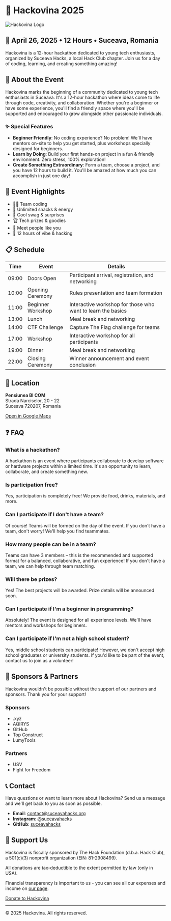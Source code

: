 # 🚀 Hackovina 2025

![Hackovina Logo](hackovina.svg)

## 📅 April 26, 2025 • 12 Hours • Suceava, Romania

Hackovina is a 12-hour hackathon dedicated to young tech enthusiasts, organized by Suceava Hacks, a local Hack Club chapter. Join us for a day of coding, learning, and creating something amazing!

## 🌟 About the Event

Hackovina marks the beginning of a community dedicated to young tech enthusiasts in Suceava. It's a 12-hour hackathon where ideas come to life through code, creativity, and collaboration. Whether you're a beginner or have some experience, you'll find a friendly space where you'll be supported and encouraged to grow alongside other passionate individuals.

### ✨ Special Features

- **Beginner Friendly**: No coding experience? No problem! We'll have mentors on-site to help you get started, plus workshops specially designed for beginners.
- **Learn by Doing**: Build your first hands-on project in a fun & friendly environment. Zero stress, 100% exploration!
- **Create Something Extraordinary**: Form a team, choose a project, and you have 12 hours to build it. You'll be amazed at how much you can accomplish in just one day!

## 🎯 Event Highlights

- 👨‍💻 Team coding
- 🧃 Unlimited snacks & energy
- 🎁 Cool swag & surprises
- 🏆 Tech prizes & goodies
- 🤝 Meet people like you
- 🌙 12 hours of vibe & hacking

## 📋 Schedule

| Time | Event | Details |
|------|-------|---------|
| 09:00 | Doors Open | Participant arrival, registration, and networking |
| 10:00 | Opening Ceremony | Rules presentation and team formation |
| 11:00 | Beginner Workshop | Interactive workshop for those who want to learn the basics |
| 13:00 | Lunch | Meal break and networking |
| 14:00 | CTF Challenge | Capture The Flag challenge for teams |
| 17:00 | Workshop | Interactive workshop for all participants |
| 19:00 | Dinner | Meal break and networking |
| 22:00 | Closing Ceremony | Winner announcement and event conclusion |

## 📍 Location

**Pensiunea BI COM**  
Strada Narciselor, 20 - 22  
Suceava 720207, Romania

[Open in Google Maps](https://maps.app.goo.gl/8GCzDV9WapGjq8xeA)

## ❓ FAQ

### What is a hackathon?
A hackathon is an event where participants collaborate to develop software or hardware projects within a limited time. It's an opportunity to learn, collaborate, and create something new.

### Is participation free?
Yes, participation is completely free! We provide food, drinks, materials, and more.

### Can I participate if I don't have a team?
Of course! Teams will be formed on the day of the event. If you don't have a team, don't worry! We'll help you find teammates.

### How many people can be in a team?
Teams can have 3 members – this is the recommended and supported format for a balanced, collaborative, and fun experience! If you don't have a team, we can help through team matching.

### Will there be prizes?
Yes! The best projects will be awarded. Prize details will be announced soon.

### Can I participate if I'm a beginner in programming?
Absolutely! The event is designed for all experience levels. We'll have mentors and workshops for beginners.

### Can I participate if I'm not a high school student?
Yes, middle school students can participate! However, we don't accept high school graduates or university students. If you'd like to be part of the event, contact us to join as a volunteer!

## 🤝 Sponsors & Partners

Hackovina wouldn't be possible without the support of our partners and sponsors. Thank you for your support!

### Sponsors
- .xyz
- AQIRYS
- GitHub
- Top Construct
- LumyTools

### Partners
- USV
- Fight for Freedom

## 📞 Contact

Have questions or want to learn more about Hackovina? Send us a message and we'll get back to you as soon as possible.

- **Email**: contact@suceavahacks.org
- **Instagram**: [@suceavahacks](https://www.instagram.com/suceavahacks/)
- **GitHub**: [suceavahacks](https://github.com/suceavahacks)

## 💖 Support Us

Hackovina is fiscally sponsored by The Hack Foundation (d.b.a. Hack Club), a 501(c)(3) nonprofit organization (EIN: 81-2908499).

All donations are tax-deductible to the extent permitted by law (only in USA).

Financial transparency is important to us - you can see all our expenses and income on [our page](https://hcb.hackclub.com/svh/).

[Donate to Hackovina](https://hcb.hackclub.com/donations/start/svh)

---

© 2025 Hackovina. All rights reserved.